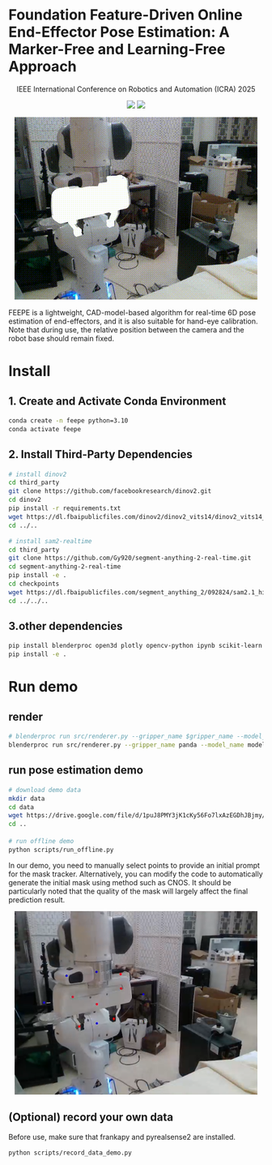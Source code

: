 # Foundation Feature-Driven Online End-Effector Pose Estimation: A  Marker-Free and Learning-Free Approach

<p align="center">
IEEE International Conference on Robotics and Automation (ICRA) 2025

</p>
<p align="center">
  <a href="https://arxiv.org/abs/2503.14051v1"><img src="https://img.shields.io/badge/arXiv-2503.14051-blue"></a>
  <a href="https://feepose.github.io/"><img src="https://img.shields.io/badge/Project-%F0%9F%9A%80-pink"></a>
</p>

<p align="center">
  <img src="media/demo.gif" width="480">
</p>

FEEPE is a lightweight, CAD-model-based algorithm for real-time 6D pose estimation of end-effectors, and it is also suitable for hand-eye calibration. Note that during use, the relative position between the camera and the robot base should remain fixed.

# Install

## 1. Create and Activate Conda Environment

```bash
conda create -n feepe python=3.10
conda activate feepe
```

## 2. Install Third-Party Dependencies
```bash
# install dinov2
cd third_party
git clone https://github.com/facebookresearch/dinov2.git
cd dinov2
pip install -r requirements.txt
wget https://dl.fbaipublicfiles.com/dinov2/dinov2_vits14/dinov2_vits14_reg4_pretrain.pth
cd ../..
```

```bash
# install sam2-realtime
cd third_party
git clone https://github.com/Gy920/segment-anything-2-real-time.git
cd segment-anything-2-real-time
pip install -e .
cd checkpoints
wget https://dl.fbaipublicfiles.com/segment_anything_2/092824/sam2.1_hiera_small.pt
cd ../../..
```

## 3.other dependencies
```bash 
pip install blenderproc open3d plotly opencv-python ipynb scikit-learn torchmetrics pyrender trimesh "numpy<2"
pip install -e .
```
# Run demo

## render 
```bash 
# blenderproc run src/renderer.py --gripper_name $gripper_name --model_name $model_name
blenderproc run src/renderer.py --gripper_name panda --model_name model.obj
```

## run pose estimation demo
```bash
# download demo data
mkdir data
cd data
wget https://drive.google.com/file/d/1puJ8PMY3jK1cKy56Fo7lxAzEGDhJBjmy/view?usp=sharing
cd ..

# run offline demo
python scripts/run_offline.py
```
In our demo, you need to manually select points to provide an initial prompt for the mask tracker. Alternatively, you can modify the code to automatically generate the initial mask using method such as CNOS.
It should be particularly noted that the quality of the mask will largely affect the final prediction result.
<p align="center">
  <img src="media/choose_mask.jpeg" width="480">
</p>

## (Optional) record your own data
Before use, make sure that frankapy and pyrealsense2 are installed.
```bash
python scripts/record_data_demo.py
```
